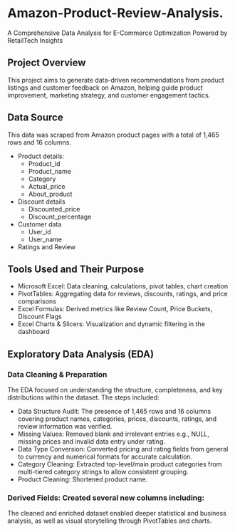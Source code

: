 # Amazon-Product-Review-Analysis.
A Comprehensive Data Analysis for E-Commerce Optimization Powered by  RetailTech Insights
## Project Overview
This project aims to generate data-driven recommendations from product listings and customer feedback on Amazon, helping guide product improvement, marketing strategy, and customer engagement tactics.
## Data Source
This data was scraped from Amazon product pages with a total of 1,465 rows and 16 columns.
* Product details:
   * Product_id
   * Product_name
   * Category
   * Actual_price
   * About_product
* Discount details
   * Discounted_price
   * Discount_percentage
* Customer data
  * User_id
  * User_name
* Ratings and Review
## Tools Used and Their Purpose
* Microsoft Excel: Data cleaning, calculations, pivot tables, chart creation
* PivotTables: Aggregating data for reviews, discounts, ratings, and price comparisons
* Excel Formulas: Derived metrics like Review Count, Price Buckets, Discount Flags
* Excel Charts & Slicers: Visualization and dynamic filtering in the dashboard
## Exploratory Data Analysis (EDA)
### Data Cleaning & Preparation
The EDA focused on understanding the structure, completeness, and key distributions within the dataset. The steps included:
* Data Structure Audit: The presence of 1,465 rows and 16 columns covering product names, categories, prices, discounts, ratings, and review information was verified.
* Missing Values: Removed blank and irrelevant entries e.g., NULL, missing prices and invalid data entry under rating.
* Data Type Conversion: Converted pricing and rating fields from general to currency and numerical formats for accurate calculation.
* Category Cleaning: Extracted top-level/main product categories from multi-tiered category strings to allow consistent grouping.
* Product Cleaning: Shortened product name.
### Derived Fields: Created several new columns including:



The cleaned and enriched dataset enabled deeper statistical and business analysis, as well as visual storytelling through PivotTables and charts.

